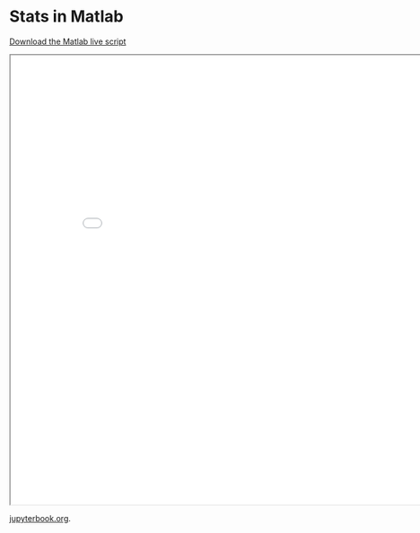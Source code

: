 # Stats in Matlab

[Download the Matlab live script](matlab_live/stats_in_matlab.mlx)

<iframe src="matlab_html/stats_in_matlab.html" width="170%" height="800px"></iframe>

[jupyterbook.org](https://jupyterbook.org).
